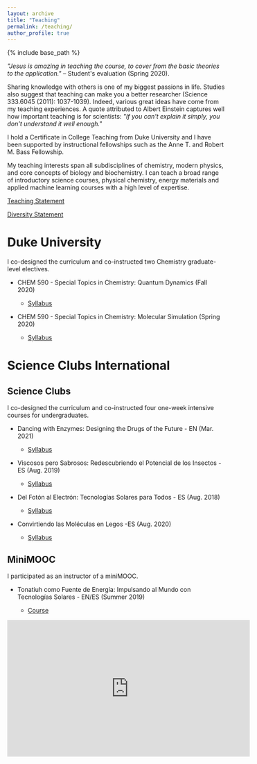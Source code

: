 ```yaml
---
layout: archive
title: "Teaching"
permalink: /teaching/
author_profile: true
---
```


{% include base_path %}


*"Jesus is amazing in teaching the course, to cover from the basic theories to the application."* – Student's evaluation (Spring 2020).


Sharing knowledge with others is one of my biggest passions in life. Studies also suggest that teaching can make you a better researcher (Science 333.6045 (2011): 1037-1039). Indeed, various great ideas have come from my teaching experiences. A quote attributed to Albert Einstein captures well how important teaching is for scientists: *"If you can't explain it simply, you don't understand it well enough."* 

I hold a Certificate in College Teaching from Duke University and I have been supported by instructional fellowships such as the Anne T. and Robert M. Bass Fellowship.

My teaching interests span all subdisciplines of chemistry, modern physics, and core concepts of biology and biochemistry. I can teach a broad range of introductory science courses, physical chemistry, energy materials and applied machine learning courses with a high level of expertise. 

<p><a href="/files/teachingStatement.pdf">Teaching Statement</a></p>
<p><a href="/files/diversityStatement.pdf">Diversity Statement</a></p>


Duke University
======

I co-designed the curriculum and co-instructed two Chemistry graduate-level electives. 

* CHEM 590 - Special Topics in Chemistry: Quantum Dynamics (Fall 2020)
  * <p><a href="/files/SyllabusQD_JV.pdf">Syllabus</a></p>

* CHEM 590 - Special Topics in Chemistry: Molecular Simulation (Spring 2020)
  * <p><a href="/files/SyllabusMS_JV.pdf">Syllabus</a></p>

Science Clubs International
======


Science Clubs
------

I co-designed the curriculum and co-instructed four one-week intensive courses for undergraduates. 

* Dancing with Enzymes: Designing the Drugs of the Future - EN (Mar. 2021)
  * <p><a href="/files/SyllabusSCI.pdf">Syllabus</a></p>

* Viscosos pero Sabrosos: Redescubriendo el Potencial de los Insectos - ES (Aug. 2019)
  * <p><a href="/files/SyllabusXAL.pdf">Syllabus</a></p>

* Del Fotón al Electrón: Tecnologías Solares para Todos - ES (Aug. 2018)
  * <p><a href="/files/SyllabusCHH.pdf">Syllabus</a></p>

* Convirtiendo las Moléculas en Legos -ES (Aug. 2020)
  * <p><a href="/files/SyllabusMTY.pdf">Syllabus</a></p>


MiniMOOC
------

I participated as an instructor of a miniMOOC. 

* Tonatiuh como Fuente de Energía: Impulsando al Mundo con Tecnologías Solares  - EN/ES (Summer 2019)
  * <p><a href="https://minimoocs.clubesdeciencia.mx/courses/course-v1:cdecmx+MM04+2017/about">Course</a></p>

<iframe width="560" height="315" src="https://www.youtube.com/embed/videoseries?list=PLWaYK2JmCe_2deszLIYr-9kTZc6pnIQ5S" title="YouTube video player" frameborder="0" allow="accelerometer; autoplay; clipboard-write; encrypted-media; gyroscope; picture-in-picture" allowfullscreen></iframe>




